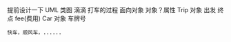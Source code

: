 提前设计一下 UML 类图
滴滴 打车的过程
面向对象 对象？属性
    Trip 对象
        出发
        终点
        fee(费用)
    Car 对象
        车牌号
        
    快车，顺风车，......